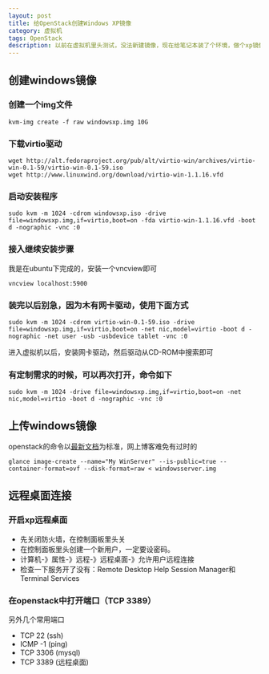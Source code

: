 ```yaml
---
layout: post
title: 给OpenStack创建Windows XP镜像
category: 虚拟机
tags: OpenStack
description: 以前在虚拟机里头测试，没法新建镜像，现在给笔记本装了个环境，做个xp镜像先
---
```


## 创建windows镜像

### 创建一个img文件
  
    kvm-img create -f raw windowsxp.img 10G

### 下载virtio驱动
    
    wget http://alt.fedoraproject.org/pub/alt/virtio-win/archives/virtio-win-0.1-59/virtio-win-0.1-59.iso
    wget http://www.linuxwind.org/download/virtio-win-1.1.16.vfd

### 启动安装程序
    
    sudo kvm -m 1024 -cdrom windowsxp.iso -drive file=windowsxp.img,if=virtio,boot=on -fda virtio-win-1.1.16.vfd -boot d -nographic -vnc :0

### 接入继续安装步骤

我是在ubuntu下完成的，安装一个vncview即可
    
    vncview localhost:5900

### 装完以后别急，因为木有网卡驱动，使用下面方式

    sudo kvm -m 1024 -cdrom virtio-win-0.1-59.iso -drive file=windowsxp.img,if=virtio,boot=on -net nic,model=virtio -boot d -nographic -net user -usb -usbdevice tablet -vnc :0

进入虚拟机以后，安装网卡驱动，然后驱动从CD-ROM中搜索即可

### 有定制需求的时候，可以再次打开，命令如下

    sudo kvm -m 1024 -drive file=windowsxp.img,if=virtio,boot=on -net nic,model=virtio -boot d -nographic -vnc :0

## 上传windows镜像
openstack的命令以[最新文档](http://docs.openstack.org/trunk/openstack-compute/admin/content/creating-a-windows-image.html)为标准，网上博客难免有过时的

    glance image-create --name="My WinServer" --is-public=true --container-format=ovf --disk-format=raw < windowsserver.img

## 远程桌面连接

### 开启xp远程桌面
- 先关闭防火墙，在控制面板里头关
- 在控制面板里头创建一个新用户，一定要设密码。
- 计算机-》属性-》远程-》远程桌面-》允许用户远程连接
- 检查一下服务开了没有：Remote Desktop Help Session Manager和Terminal Services

### 在openstack中打开端口（TCP 3389）
另外几个常用端口

- TCP 22 (ssh)
- ICMP -1 (ping)
- TCP 3306 (mysql)
- TCP 3389 (远程桌面)
